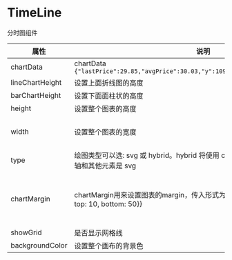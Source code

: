 # TimeLine
分时图组件

| 属性        | 说明                          | 类型            | 默认值         |
| --------- | --------------------------- | ------------- | ----------- |
| chartData | chartData `{"lastPrice":29.85,"avgPrice":30.03,"y":1095,"x":"14:24","color":"green"}` | array        |  null |
| lineChartHeight | 设置上面折线图的高度 | number        |  180 |
| barChartHeight | 设置下面面柱状的高度 | number        |  40 |
| height | 设置整个图表的高度 | number        |  无 |
| width | 设置整个图表的宽度 | number        |  填充整个父盒子 |
| type |  绘图类型可以选: svg 或 hybrid。hybrid 将使用 canvas 创建 DataSeries 的内容,但轴和其他元素是 svg | oneOf(["svg", "hybrid"])        |  "svg" |
| chartMargin |  chartMargin用来设置图表的margin，传入形式为chartMargin={{left: 0, right: 0, top: 10, bottom: 50}} | object       |  left: 0, right: 0, top: 10, bottom: 50 |
| showGrid |  是否显示网格线 | bool       |  true|
| backgroundColor |  设置整个画布的背景色 | string       |  透明|


